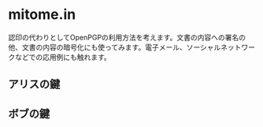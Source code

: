 # mitome.in
認印の代わりとしてOpenPGPの利用方法を考えます。文書の内容への署名の他、文書の内容の暗号化にも使ってみます。電子メール、ソーシャルネットワークなどでの応用例にも触れます。

## アリスの鍵
<RsaKey />

## ボブの鍵
<RsaKey />
